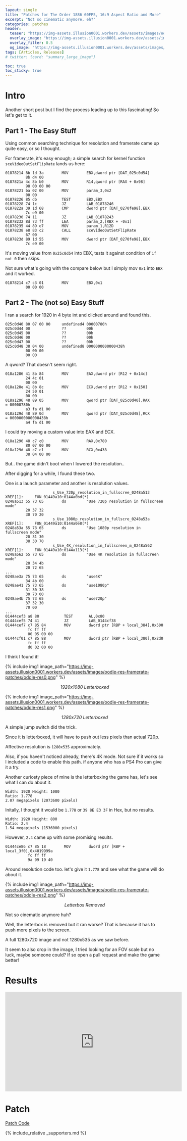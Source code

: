 ```yaml
---
layout: single
title: "Patches for The Order 1886 60FPS, 16:9 Aspect Ratio and More"
excerpt: "Not so cinematic anymore, eh?"
categories: patches
header:
  teaser: "https://img-assets.illusion0001.workers.dev/assets/images/oodle-res-framerate-patches/oddle-res-thumbnail-2.png"
  overlay_image: "https://img-assets.illusion0001.workers.dev/assets/images/oodle-res-framerate-patches/oddle-res-thumbnail-2.png"
  overlay_filter: 0.5
  og_image: "https://img-assets.illusion0001.workers.dev/assets/images/oodle-res-framerate-patches/oddle-res-thumbnail.png"
tags: [Articles, Releases]
# twitter: {card: "summary_large_image"}

toc: true
toc_sticky: true
---
```



# Intro

Another short post but I find the process leading up to this fascinating! So let's get to it. 

## Part 1 - The Easy Stuff

Using common searching technique for resolution and framerate came up quite easy, or so I thought.

For framerate, it's easy enough; a simple search for kernel function `sceVideoOutSetFlipRate` lands us here:

```
01878214 8b 1d 3a        MOV        EBX,dword ptr [DAT_025c0d54]
         8b d4 00
0187821a 4c 8b b0        MOV        R14,qword ptr [RAX + 0x98]
         98 00 00 00
01878221 ba 02 00        MOV        param_3,0x2
         00 00
01878226 85 db           TEST       EBX,EBX
01878228 74 1c           JZ         LAB_01878246
0187822a 39 1d 68        CMP        dword ptr [DAT_0270fe98],EBX
         7c e9 00
01878230 74 11           JZ         LAB_01878243
01878232 8d 73 ff        LEA        param_2,[RBX + -0x1]
01878235 44 89 e7        MOV        param_1,R12D
01878238 e8 83 c2        CALL       sceVideoOutSetFlipRate
         67 00
0187823d 89 1d 55        MOV        dword ptr [DAT_0270fe98],EBX
         7c e9 00
```

It's moving value from `0x25c0d54` into EBX, tests it against condition of `if not 0` then skips.

Not sure what's going with the compare below but I simply mov `0x1` into `EBX` and it worked.

```
01878214 c7 c3 01        MOV        EBX,0x1
         00 00 00
```

## Part 2 - The (not so) Easy Stuff

I ran a search for 1920 in 4 byte int and clicked around and found this.

```
025c0d40 80 07 00 00     undefined4 00000780h
025c0d44 00              ??         00h
025c0d45 00              ??         00h
025c0d46 00              ??         00h
025c0d47 00              ??         00h
025c0d48 38 04 00        undefined8 0000000000000438h
         00 00 00 
         00 00
```

A qword? That doesn't seem right.

```
018a1286 41 8b 84        MOV        EAX,dword ptr [R12 + 0x14c]
         24 4c 01 
         00 00
018a128e 41 8b 8c        MOV        ECX,dword ptr [R12 + 0x150]
         24 50 01 
         00 00
018a1296 48 89 05        MOV        qword ptr [DAT_025c0d40],RAX             = 00000780h
         a3 fa d1 00
018a129d 48 89 0d        MOV        qword ptr [DAT_025c0d48],RCX             = 0000000000000438h
         a4 fa d1 00
```

I could try moving a custom value into EAX and ECX.

```
018a1296 48 c7 c0        MOV        RAX,0x780
         80 07 00 00
018a129d 48 c7 c1        MOV        RCX,0x438
         38 04 00 00
```

But.. the game didn't boot when I lowered the resolution..

After digging for a while, I found these two.

One is a launch parameter and another is resolution values.

```
                     s_Use_720p_resolution_in_fullscree_0248a513     XREF[1]:     FUN_01449a10:0144a0bd(*)  
0248a513 55 73 65        ds         "Use 720p resolution in fullscreen mode"
         20 37 32 
         30 70 20 
                     s_Use_1080p_resolution_in_fullscre_0248a53a     XREF[1]:     FUN_01449a10:0144a0e8(*)  
0248a53a 55 73 65        ds         "Use 1080p resolution in fullscreen mode"
         20 31 30 
         38 30 70 
                     s_Use_4K_resolution_in_fullscreen_m_0248a562    XREF[1]:     FUN_01449a10:0144a113(*)  
0248a562 55 73 65        ds         "Use 4K resolution in fullscreen mode"
         20 34 4b 
         20 72 65 
...
0248ae3a 75 73 65        ds         "use4K"
         34 4b 00
0248ae41 75 73 65        ds         "use1080p"
         31 30 38 
         30 70 00
0248ae4b 75 73 65        ds         "use720p"
         37 32 30 
         70 00
...
01444cef3 a8 80           TEST       AL,0x80
01444cef5 74 41           JZ         LAB_0144cf38
01444cef7 c7 85 84        MOV        dword ptr [RBP + local_384],0x500
          fc ff ff 
          00 05 00 00
01444cf01 c7 85 88        MOV        dword ptr [RBP + local_380],0x2d0
          fc ff ff 
          d0 02 00 00
```

I think I found it!

{% include img1 image_path="https://img-assets.illusion0001.workers.dev/assets/images/oodle-res-framerate-patches/oddle-res0.png" %}

<div align=center>
<em>1920x1080 Letterboxed</em>
</div>

{% include img1 image_path="https://img-assets.illusion0001.workers.dev/assets/images/oodle-res-framerate-patches/oddle-res1.png" %}

<div align=center>
<em>1280x720 Letterboxed</em>
</div>

A simple jump switch did the trick.

Since it is letterboxed, it will have to push out less pixels than actual 720p.

Affective resolution is `1280x535` approximately.

Also, if you haven't noticed already, there's 4K mode. Not sure if it works so I included a code to enable this path. if anyone who has a PS4 Pro can give it a try.

Another curiosty piece of mine is the letterboxing the game has, let's see what I can do about it.

```
Width: 1920 Height: 1080
Ratio: 1.778
2.07 megapixels (2073600 pixels)
```

Initally, I thought it would be `1.778` or `39 8E E3 3F` in Hex, but no results.

```
Width: 1920 Height: 800
Ratio: 2.4
1.54 megapixels (1536000 pixels)
```

However, `2.4` came up with some promising results.

```
01444ce86 c7 85 18        MOV        dword ptr [RBP + local_3f0],0x4019999a
          fc ff ff 
          9a 99 19 40
```

Around resolution code too. let's give it `1.778` and see what the game will do about it.

{% include img1 image_path="https://img-assets.illusion0001.workers.dev/assets/images/oodle-res-framerate-patches/oddle-res2.png" %}

<div align=center>
<em>Letterbox Removed</em>
</div>

Not so cinematic anymore huh?

Well, the letterbox is removed but it ran worse? That is because it has to push more pixels to the screen.

A full 1280x720 image and not 1280x535 as we saw before.

It seem to also crop in the image, I tried looking for an FOV scale but no luck, maybe someone could? If so open a pull request and make the game better!

# Results

<div align="center" class="responsive-video-container">
<iframe width="560" height="315" src="https://www.youtube.com/embed/MRnD9XCb1tY" title="YouTube video player" frameborder="0" allow="accelerometer; autoplay; clipboard-write; encrypted-media; gyroscope; picture-in-picture" allowfullscreen></iframe>
</div>

# Patch

<a href="/_patch/TheOrder1886-Orbis" class="button" role="button"><i class='fas fa-download'></i> Patch Code</a>

{% include_relative _supporters.md %}
